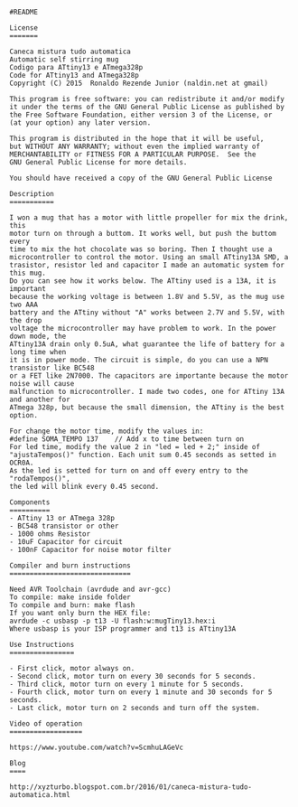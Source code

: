 
    #README
    	
	License
	=======
	
	Caneca mistura tudo automatica
	Automatic self stirring mug
	Codigo para ATtiny13 e ATmega328p
	Code for ATtiny13 and ATmega328p
    Copyright (C) 2015  Ronaldo Rezende Junior (naldin.net at gmail)

    This program is free software: you can redistribute it and/or modify
    it under the terms of the GNU General Public License as published by
    the Free Software Foundation, either version 3 of the License, or
    (at your option) any later version.

    This program is distributed in the hope that it will be useful,
    but WITHOUT ANY WARRANTY; without even the implied warranty of
    MERCHANTABILITY or FITNESS FOR A PARTICULAR PURPOSE.  See the
    GNU General Public License for more details.

    You should have received a copy of the GNU General Public License
    
    Description
    ===========
    
    I won a mug that has a motor with little propeller for mix the drink, this 
    motor turn on through a buttom. It works well, but push the buttom every 
    time to mix the hot chocolate was so boring. Then I thought use a 
    microcontroller to control the motor. Using an small ATtiny13A SMD, a 
    trasistor, resistor led and capacitor I made an automatic system for this mug. 
    Do you can see how it works below. The ATtiny used is a 13A, it is important 
    because the working voltage is between 1.8V and 5.5V, as the mug use two AAA 
    battery and the ATtiny without "A" works between 2.7V and 5.5V, with the drop 
    voltage the microcontroller may have problem to work. In the power down mode, the 
    ATtiny13A drain only 0.5uA, what guarantee the life of battery for a long time when 
    it is in power mode. The circuit is simple, do you can use a NPN transistor like BC548 
    or a FET like 2N7000. The capacitors are importante because the motor noise will cause 
    malfunction to microcontroller. I made two codes, one for ATtiny 13A and another for 
    ATmega 328p, but because the small dimension, the ATtiny is the best option.
    
    For change the motor time, modify the values in:
    #define SOMA_TEMPO 137    // Add x to time between turn on
    For led time, modify the value 2 in "led = led + 2;" inside of 
    "ajustaTempos()" function. Each unit sum 0.45 seconds as setted in OCR0A. 
    As the led is setted for turn on and off every entry to the "rodaTempos()", 
    the led will blink every 0.45 second.
    
    Components
    ==========
    - ATtiny 13 or ATmega 328p
    - BC548 transistor or other
    - 1000 ohms Resistor
    - 10uF Capacitor for circuit
    - 100nF Capacitor for noise motor filter
    
    Compiler and burn instructions
    ==============================
    
    Need AVR Toolchain (avrdude and avr-gcc)
    To compile: make inside folder
    To compile and burn: make flash
    If you want only burn the HEX file:
    avrdude -c usbasp -p t13 -U flash:w:mugTiny13.hex:i
    Where usbasp is your ISP programmer and t13 is ATtiny13A
    
    Use Instructions
    ================
    
    - First click, motor always on.
    - Second click, motor turn on every 30 seconds for 5 seconds.
    - Third click, motor turn on every 1 minute for 5 seconds.
    - Fourth click, motor turn on every 1 minute and 30 seconds for 5 seconds.
    - Last click, motor turn on 2 seconds and turn off the system.
    
    Video of operation
    ==================
        
    https://www.youtube.com/watch?v=ScmhuLAGeVc
    
    Blog
    ====
    
    http://xyzturbo.blogspot.com.br/2016/01/caneca-mistura-tudo-automatica.html
